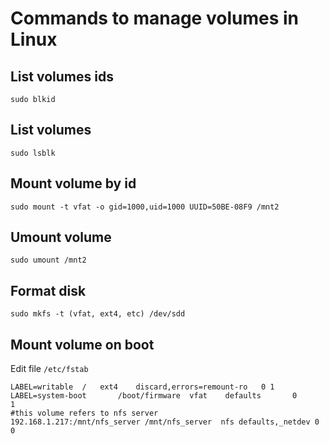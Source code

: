 # Commands to manage volumes in Linux

## List volumes ids
`sudo blkid`

## List volumes
`sudo lsblk`

## Mount volume by id
`sudo mount -t vfat -o gid=1000,uid=1000 UUID=50BE-08F9 /mnt2`

## Umount volume
`sudo umount /mnt2`

## Format disk
`sudo mkfs -t (vfat, ext4, etc) /dev/sdd`

## Mount volume on boot
Edit file `/etc/fstab`

```
LABEL=writable	/	ext4	discard,errors=remount-ro	0 1
LABEL=system-boot       /boot/firmware  vfat    defaults       0      1
#this volume refers to nfs server
192.168.1.217:/mnt/nfs_server /mnt/nfs_server  nfs defaults,_netdev 0 0

```